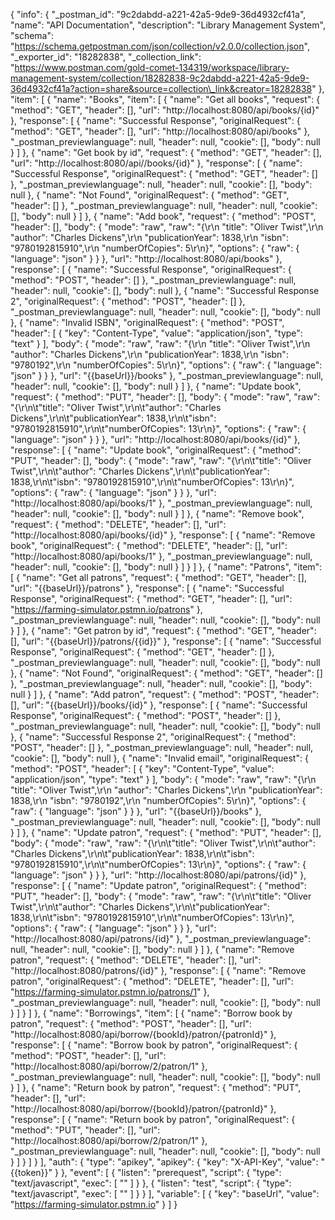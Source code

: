 ﻿{ "info": { "\_postman\_id": "9c2dabdd-a221-42a5-9de9-36d4932cf41a", "name": "API Documentation", "description": "Library Management System", "schema": "https://schema.getpostman.com/json/collection/v2.0.0/collection.json", "\_exporter\_id": "18282838", "\_collection\_link": "https://www.postman.com/gold-comet-134319/workspace/library-management-system/collection/18282838-9c2dabdd-a221-42a5-9de9-36d4932cf41a?action=share&source=collection\_link&creator=18282838" }, "item": [ { "name": "Books", "item": [ { "name": "Get all books", "request": { "method": "GET", "header": [], "url": "http://localhost:8080/api/books/{id}" }, "response": [ { "name": "Successful Response", "originalRequest": { "method": "GET", "header": [], "url": "http://localhost:8080/api/books" }, "\_postman\_previewlanguage": null, "header": null, "cookie": [], "body": null } ] }, { "name": "Get book by id", "request": { "method": "GET", "header": [], "url": "http://localhost:8080/api//books/{id}" }, "response": [ { "name": "Successful Response", "originalRequest": { "method": "GET", "header": [] }, "\_postman\_previewlanguage": null, "header": null, "cookie": [], "body": null }, { "name": "Not Found", "originalRequest": { "method": "GET", "header": [] }, "\_postman\_previewlanguage": null, "header": null, "cookie": [], "body": null } ] }, { "name": "Add book", "request": { "method": "POST", "header": [], "body": { "mode": "raw", "raw": "{\r\n \"title\": \"Oliver Twist\",\r\n \"author\": \"Charles Dickens\",\r\n \"publicationYear\": 1838,\r\n \"isbn\": \"9780192815910\",\r\n \"numberOfCopies\": 5\r\n}", "options": { "raw": { "language": "json" } } }, "url": "http://localhost:8080/api/books" }, "response": [ { "name": "Successful Response", "originalRequest": { "method": "POST", "header": [] }, "\_postman\_previewlanguage": null, "header": null, "cookie": [], "body": null }, { "name": "Successful Response 2", "originalRequest": { "method": "POST", "header": [] }, "\_postman\_previewlanguage": null, "header": null, "cookie": [], "body": null }, { "name": "Invalid ISBN", "originalRequest": { "method": "POST", "header": [ { "key": "Content-Type", "value": "application/json", "type": "text" } ], "body": { "mode": "raw", "raw": "{\r\n \"title\": \"Oliver Twist\",\r\n \"author\": \"Charles Dickens\",\r\n \"publicationYear\": 1838,\r\n \"isbn\": \"9780192\",\r\n \"numberOfCopies\": 5\r\n}", "options": { "raw": { "language": "json" } } }, "url": "{{baseUrl}}/books" }, "\_postman\_previewlanguage": null, "header": null, "cookie": [], "body": null } ] }, { "name": "Update book", "request": { "method": "PUT", "header": [], "body": { "mode": "raw", "raw": "{\r\n\t\"title\": \"Oliver Twist\",\r\n\t\"author\": \"Charles Dickens\",\r\n\t\"publicationYear\": 1838,\r\n\t\"isbn\": \"9780192815910\",\r\n\t\"numberOfCopies\": 13\r\n}", "options": { "raw": { "language": "json" } } }, "url": "http://localhost:8080/api/books/{id}" }, "response": [ { "name": "Update book", "originalRequest": { "method": "PUT", "header": [], "body": { "mode": "raw", "raw": "{\r\n\t\"title\": \"Oliver Twist\",\r\n\t\"author\": \"Charles Dickens\",\r\n\t\"publicationYear\": 1838,\r\n\t\"isbn\": \"9780192815910\",\r\n\t\"numberOfCopies\": 13\r\n}", "options": { "raw": { "language": "json" } } }, "url": "http://localhost:8080/api/books/1" }, "\_postman\_previewlanguage": null, "header": null, "cookie": [], "body": null } ] }, { "name": "Remove book", "request": { "method": "DELETE", "header": [], "url": "http://localhost:8080/api/books/{id}" }, "response": [ { "name": "Remove book", "originalRequest": { "method": "DELETE", "header": [], "url": "http://localhost:8080/api/books/1" }, "\_postman\_previewlanguage": null, "header": null, "cookie": [], "body": null } ] } ] }, { "name": "Patrons", "item": [ { "name": "Get all patrons", "request": { "method": "GET", "header": [], "url": "{{baseUrl}}/patrons" }, "response": [ { "name": "Successful Response", "originalRequest": { "method": "GET", "header": [], "url": "https://farming-simulator.pstmn.io/patrons" }, "\_postman\_previewlanguage": null, "header": null, "cookie": [], "body": null } ] }, { "name": "Get patron by id", "request": { "method": "GET", "header": [], "url": "{{baseUrl}}/patrons/{{id}}" }, "response": [ { "name": "Successful Response", "originalRequest": { "method": "GET", "header": [] }, "\_postman\_previewlanguage": null, "header": null, "cookie": [], "body": null }, { "name": "Not Found", "originalRequest": { "method": "GET", "header": [] }, "\_postman\_previewlanguage": null, "header": null, "cookie": [], "body": null } ] }, { "name": "Add patron", "request": { "method": "POST", "header": [], "url": "{{baseUrl}}/books/{id}" }, "response": [ { "name": "Successful Response", "originalRequest": { "method": "POST", "header": [] }, "\_postman\_previewlanguage": null, "header": null, "cookie": [], "body": null }, { "name": "Successful Response 2", "originalRequest": { "method": "POST", "header": [] }, "\_postman\_previewlanguage": null, "header": null, "cookie": [], "body": null }, { "name": "Invalid email", "originalRequest": { "method": "POST", "header": [ { "key": "Content-Type", "value": "application/json", "type": "text" } ], "body": { "mode": "raw", "raw": "{\r\n \"title\": \"Oliver Twist\",\r\n \"author\": \"Charles Dickens\",\r\n \"publicationYear\": 1838,\r\n \"isbn\": \"9780192\",\r\n \"numberOfCopies\": 5\r\n}", "options": { "raw": { "language": "json" } } }, "url": "{{baseUrl}}/books" }, "\_postman\_previewlanguage": null, "header": null, "cookie": [], "body": null } ] }, { "name": "Update patron", "request": { "method": "PUT", "header": [], "body": { "mode": "raw", "raw": "{\r\n\t\"title\": \"Oliver Twist\",\r\n\t\"author\": \"Charles Dickens\",\r\n\t\"publicationYear\": 1838,\r\n\t\"isbn\": \"9780192815910\",\r\n\t\"numberOfCopies\": 13\r\n}", "options": { "raw": { "language": "json" } } }, "url": "http://localhost:8080/api/patrons/{id}" }, "response": [ { "name": "Update patron", "originalRequest": { "method": "PUT", "header": [], "body": { "mode": "raw", "raw": "{\r\n\t\"title\": \"Oliver Twist\",\r\n\t\"author\": \"Charles Dickens\",\r\n\t\"publicationYear\": 1838,\r\n\t\"isbn\": \"9780192815910\",\r\n\t\"numberOfCopies\": 13\r\n}", "options": { "raw": { "language": "json" } } }, "url": "http://localhost:8080/api/patrons/{id}" }, "\_postman\_previewlanguage": null, "header": null, "cookie": [], "body": null } ] }, { "name": "Remove patron", "request": { "method": "DELETE", "header": [], "url": "http://localhost:8080/patrons/{id}" }, "response": [ { "name": "Remove patron", "originalRequest": { "method": "DELETE", "header": [], "url": "https://farming-simulator.pstmn.io/patrons/1" }, "\_postman\_previewlanguage": null, "header": null, "cookie": [], "body": null } ] } ] }, { "name": "Borrowings", "item": [ { "name": "Borrow book by patron", "request": { "method": "POST", "header": [], "url": "http://localhost:8080/api/borrow/{bookId}/patron/{patronId}" }, "response": [ { "name": "Borrow book by patron", "originalRequest": { "method": "POST", "header": [], "url": "http://localhost:8080/api/borrow/2/patron/1" }, "\_postman\_previewlanguage": null, "header": null, "cookie": [], "body": null } ] }, { "name": "Return book by patron", "request": { "method": "PUT", "header": [], "url": "http://localhost:8080/api/borrow/{bookId}/patron/{patronId}" }, "response": [ { "name": "Return book by patron", "originalRequest": { "method": "PUT", "header": [], "url": "http://localhost:8080/api/borrow/2/patron/1" }, "\_postman\_previewlanguage": null, "header": null, "cookie": [], "body": null } ] } ] } ], "auth": { "type": "apikey", "apikey": { "key": "X-API-Key", "value": "{{token}}" } }, "event": [ { "listen": "prerequest", "script": { "type": "text/javascript", "exec": [ "" ] } }, { "listen": "test", "script": { "type": "text/javascript", "exec": [ "" ] } } ], "variable": [ { "key": "baseUrl", "value": "https://farming-simulator.pstmn.io" } ] }
